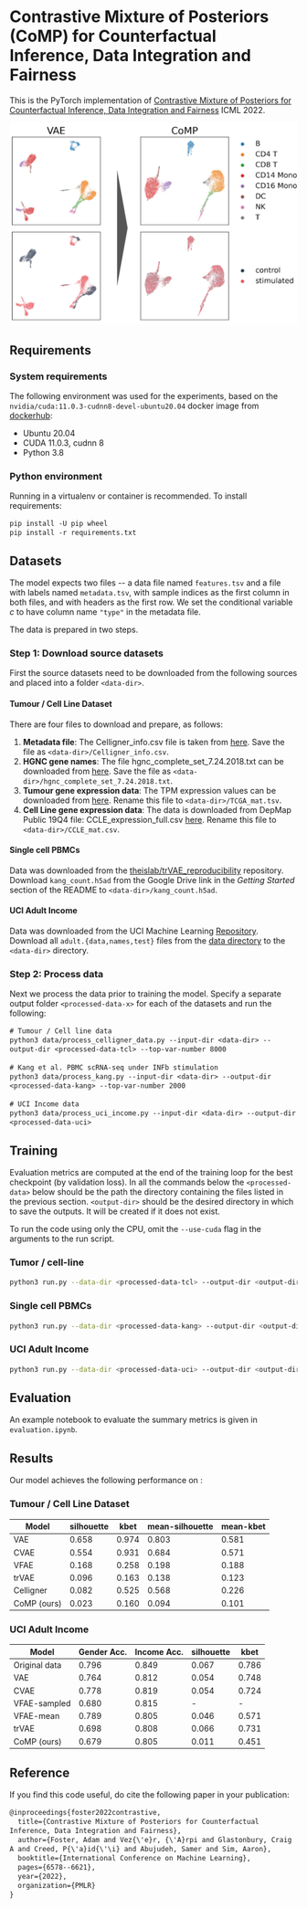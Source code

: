 # Contrastive Mixture of Posteriors (CoMP) for Counterfactual Inference, Data Integration and Fairness

This is the PyTorch implementation of [Contrastive Mixture of Posteriors for Counterfactual Inference, Data Integration and Fairness](https://arxiv.org/abs/2106.08161) ICML 2022.

![CoMP Illustration](comp_illustration.png)

## Requirements

### System requirements

The following environment was used for the experiments, based on the `nvidia/cuda:11.0.3-cudnn8-devel-ubuntu20.04` docker image from [dockerhub](https://hub.docker.com/layers/nvidia/cuda/11.3.0-cudnn8-devel-ubuntu20.04/images/sha256-18beedacea7525d333a8c9e7419d42f26e6e84f8461fbf421da6c40243700d3a?context=explore):
* Ubuntu 20.04
* CUDA 11.0.3, cudnn 8
* Python 3.8


### Python environment
Running in a virtualenv or container is recommended. To install requirements:

```setup
pip install -U pip wheel
pip install -r requirements.txt
```


## Datasets
The model expects two files -- a data file named `features.tsv` and a file with labels named `metadata.tsv`, with sample indices as the first column in both files, and with headers as the first row. We set the conditional variable $c$ to have column name `"type"` in the metadata file.

The data is prepared in two steps.

### Step 1: Download source datasets
First the source datasets need to be downloaded from the following sources and placed into a folder `<data-dir>`.

#### Tumour / Cell Line Dataset
There are four files to download and prepare, as follows:
1. **Metadata file**: The Celligner_info.csv file is taken from  [here](https://figshare.com/articles/dataset/Celligner_data/11965269). Save the file as `<data-dir>/Celligner_info.csv`.
2. **HGNC gene names**: The file hgnc\_complete\_set_7.24.2018.txt can be downloaded from [here](https://figshare.com/articles/dataset/Celligner_data/11965269). Save the file as `<data-dir>/hgnc_complete_set_7.24.2018.txt`.
3. **Tumour gene expression data**: The TPM expression values can be downloaded from [here](https://xenabrowser.net/datapages/?dataset=TumorCompendium_v10_PolyA_hugo_log2tpm_58581genes_2019-07-25.tsv&host=https%3A%2F%2Fxena.treehouse.gi.ucsc.edu%3A443). Rename this file to `<data-dir>/TCGA_mat.tsv`.
4. **Cell Line gene expression data**: The data is downloaded from DepMap Public 19Q4 file: CCLE\_expression_full.csv [here](https://figshare.com/articles/dataset/DepMap_19Q4_Public/11384241). Rename this file to `<data-dir>/CCLE_mat.csv`.

#### Single cell PBMCs

Data was downloaded from the [theislab/trVAE_reproducibility](https://github.com/theislab/trVAE_reproducibility) repository. Download `kang_count.h5ad` from the Google Drive link in the _Getting Started_ section of the README to `<data-dir>/kang_count.h5ad`.

#### UCI Adult Income

Data was downloaded from the UCI Machine Learning [Repository](https://archive.ics.uci.edu/ml/datasets/adult). Download all `adult.{data,names,test}` files from the [data directory](https://archive.ics.uci.edu/ml/machine-learning-databases/adult/) to the `<data-dir>` directory.



### Step 2: Process data 
Next we process the data prior to training the model. Specify a separate output folder `<processed-data-x>` for each of the datasets and run the following:

```
# Tumour / Cell line data
python3 data/process_celligner_data.py --input-dir <data-dir> --output-dir <processed-data-tcl> --top-var-number 8000

# Kang et al. PBMC scRNA-seq under INFb stimulation
python3 data/process_kang.py --input-dir <data-dir> --output-dir <processed-data-kang> --top-var-number 2000

# UCI Income data
python3 data/process_uci_income.py --input-dir <data-dir> --output-dir <processed-data-uci>
```


## Training

Evaluation metrics are computed at the end of the training loop for the best checkpoint (by validation loss).
In all the commands below the `<processed-data>` below should be the path the directory containing the files listed in the previous section. `<output-dir>` should be the desired directory in which to save the outputs. It will be created if it does not exist.

To run the code using only the CPU, omit the `--use-cuda` flag in the arguments to the run script.


### Tumor / cell-line
```sh
python3 run.py --data-dir <processed-data-tcl> --output-dir <output-dir> --dataset tumour_cl --model comp --hidden-dim 512 --latent-dim 16 --num-layers 3 --use-batchnorm 1 --batch-size 5500 --num-epochs 4000 --learning-rate 0.0001 --penalty-scale 0.5 --kl-beta 1e-07 --seed 80244971  --use-cuda
```

### Single cell PBMCs
```sh
python3 run.py --data-dir <processed-data-kang> --output-dir <output-dir> --dataset kang --model comp --hidden-dim 512 --latent-dim 40 --num-layers 3 --use-batchnorm 1 --batch-size 512 --num-epochs 10000 --learning-rate 1e-06 --penalty-scale 1.0 --kl-beta 1e-07 --seed 196117 --use-cuda
```

### UCI Adult Income
```sh
python3 run.py --data-dir <processed-data-uci> --output-dir <output-dir> --dataset uci-income --model comp  --hidden-dim 64 --latent-dim 16 --num-layers 2 --use-batchnorm 1 --batch-size 4096 --num-epochs 10000 --learning-rate 0.0001 --kl-beta 1.0 --penalty-scale 0.5 --seed 116983357 --use-cuda
```

## Evaluation
An example notebook to evaluate the summary metrics is given in `evaluation.ipynb`.


## Results

Our model achieves the following performance on :

### Tumour / Cell Line Dataset

| Model | silhouette | kbet | mean-silhouette | mean-kbet |
|-------|------------|------|-----------------|-----------|
| VAE | 0.658|  0.974| 0.803| 0.581|
| CVAE | 0.554| 0.931| 0.684| 0.571|
| VFAE | 0.168| 0.258| 0.198| 0.188|
| trVAE  | 0.096|  0.163| 0.138| 0.123|
| Celligner | 0.082| 0.525| 0.568| 0.226|
| CoMP (ours) | 0.023| 0.160| 0.094| 0.101|

### UCI Adult Income

| Model | Gender Acc. | Income Acc. | silhouette | kbet |
|-------|-------------|-------------|------------|------|
| Original data | 0.796 | 0.849 | 0.067 | 0.786|
| VAE | 0.764 | 0.812 | 0.054 | 0.748 |
| CVAE | 0.778 | 0.819 | 0.054 | 0.724 |
| VFAE-sampled | 0.680 | 0.815 | - | -|
| VFAE-mean | 0.789 | 0.805 | 0.046 | 0.571 |
| trVAE | 0.698 | 0.808 | 0.066 | 0.731 |
| CoMP (ours) | 0.679 | 0.805 | 0.011 | 0.451 |

## Reference
If you find this code useful, do cite the following paper in your publication:

```
@inproceedings{foster2022contrastive,
  title={Contrastive Mixture of Posteriors for Counterfactual Inference, Data Integration and Fairness},
  author={Foster, Adam and Vez{\'e}r, {\'A}rpi and Glastonbury, Craig A and Creed, P{\'a}id{\'\i} and Abujudeh, Samer and Sim, Aaron},
  booktitle={International Conference on Machine Learning},
  pages={6578--6621},
  year={2022},
  organization={PMLR}
}
```